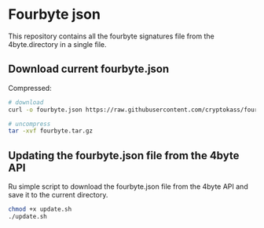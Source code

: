 # Fourbyte json

This repository contains all the fourbyte signatures file from the 4byte.directory in a single file.

## Download current fourbyte.json

Compressed:

```bash
# download
curl -o fourbyte.json https://raw.githubusercontent.com/cryptokass/fourbyte-json/main/fourbyte.tar.gz

# uncompress
tar -xvf fourbyte.tar.gz
```

## Updating the fourbyte.json file from the 4byte API

Ru simple script to download the fourbyte.json file from the 4byte API and save it to the current directory.

```bash
chmod +x update.sh
./update.sh
```
